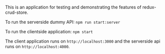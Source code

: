 This is an application for testing and demonstrating the features of redux-crud-store.

To run the serverside dummy API: `npm run start:server`

To run the clientside application: `npm start`

The client application runs on `http://localhost:3000` and the serverside api runs on `http://localhost:4000`.
